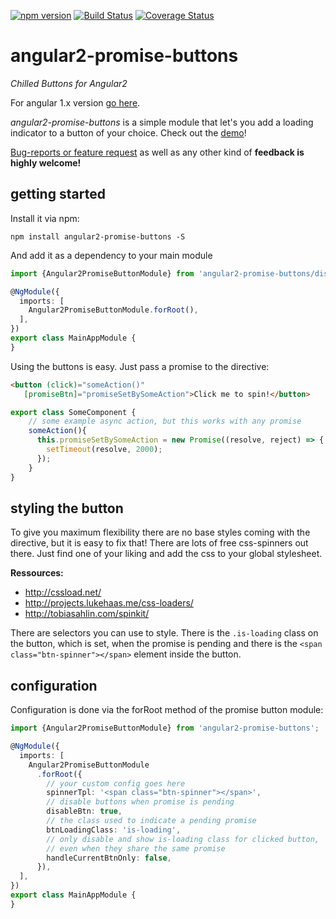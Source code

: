 [![npm version](https://badge.fury.io/js/angular2-promise-buttons.svg)](https://badge.fury.io/js/angular2-promise-buttons)
[![Build Status](https://travis-ci.org/johannesjo/angular2-promise-buttons.svg)](https://travis-ci.org/johannesjo/angular2-promise-buttons?branch=master)
[![Coverage Status](https://coveralls.io/repos/github/johannesjo/angular2-promise-buttons/badge.svg?branch=master)](https://coveralls.io/github/johannesjo/angular2-promise-buttons?branch=master)

angular2-promise-buttons
===========

*Chilled Buttons for Angular2*

For angular 1.x version [go here](https://github.com/johannesjo/angular-promise-buttons).

*angular2-promise-buttons* is a simple module that let's you add a loading indicator to a button of your choice.  Check out the [demo](http://johannesjo.github.io/angular2-promise-buttons/#demo)!

[Bug-reports or feature request](https://github.com/johannesjo/angular2-promise-buttons/issues) as well as any other kind of **feedback is highly welcome!**

## getting started
Install it via npm:
```
npm install angular2-promise-buttons -S
```

And add it as a dependency to your main module
```typescript
import {Angular2PromiseButtonModule} from 'angular2-promise-buttons/dist';

@NgModule({
  imports: [
    Angular2PromiseButtonModule.forRoot(),
  ],
})
export class MainAppModule {
}
```
Using the buttons is easy. Just pass a promise to the directive:
```html
<button (click)="someAction()" 
   [promiseBtn]="promiseSetBySomeAction">Click me to spin!</button>
```
```typescript
export class SomeComponent {
    // some example async action, but this works with any promise
    someAction(){
      this.promiseSetBySomeAction = new Promise((resolve, reject) => {
        setTimeout(resolve, 2000);
      });
    }
}

```

## styling the button
To give you maximum flexibility there are no base styles coming with the directive, but it is easy to fix that! There are lots of free css-spinners out there. Just find one of your liking and add the css to your global stylesheet.

**Ressources:**
* http://cssload.net/
* http://projects.lukehaas.me/css-loaders/
* http://tobiasahlin.com/spinkit/

There are selectors you can use to style. There is the `.is-loading` class on the button, which is set, when the promise is pending and there is the `<span class="btn-spinner"></span>` element inside the button.


## configuration
Configuration is done via the forRoot method of the promise button module:
```typescript
import {Angular2PromiseButtonModule} from 'angular2-promise-buttons';

@NgModule({
  imports: [
    Angular2PromiseButtonModule
      .forRoot({
        // your custom config goes here
        spinnerTpl: '<span class="btn-spinner"></span>',
        // disable buttons when promise is pending
        disableBtn: true,
        // the class used to indicate a pending promise
        btnLoadingClass: 'is-loading',
        // only disable and show is-loading class for clicked button, 
        // even when they share the same promise
        handleCurrentBtnOnly: false,
      }),
  ],
})
export class MainAppModule {
}
```
